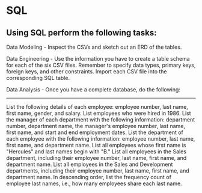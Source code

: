 # SQL

Using SQL perform the following tasks:
--------------------------------------
Data Modeling - Inspect the CSVs and sketch out an ERD of the tables.


Data Engineering - Use the information you have to create a table schema for each of the six CSV files. Remember to specify data types, primary keys, foreign keys, and other constraints. Import each CSV file into the corresponding SQL table.


Data Analysis - Once you have a complete database, do the following:
_____________________________________________________________________
List the following details of each employee: employee number, last name, first name, gender, and salary.
List employees who were hired in 1986.
List the manager of each department with the following information: department number, department name, the manager's employee number, last name, first name, and start and end employment dates.
List the department of each employee with the following information: employee number, last name, first name, and department name.
List all employees whose first name is "Hercules" and last names begin with "B."
List all employees in the Sales department, including their employee number, last name, first name, and department name.
List all employees in the Sales and Development departments, including their employee number, last name, first name, and department name.
In descending order, list the frequency count of employee last names, i.e., how many employees share each last name.
